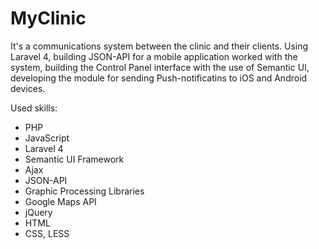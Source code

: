 # MyClinic

It's a communications system between the clinic and their clients. Using Laravel 4, building JSON-API for a mobile application worked with the system, building the Control Panel interface with the use of Semantic UI, developing the module for sending Push-notificatins to iOS and Android devices.

Used skills:
- PHP
- JavaScript
- Laravel 4
- Semantic UI Framework
- Ajax
- JSON-API
- Graphic Processing Libraries
- Google Maps API
- jQuery
- HTML
- CSS, LESS
